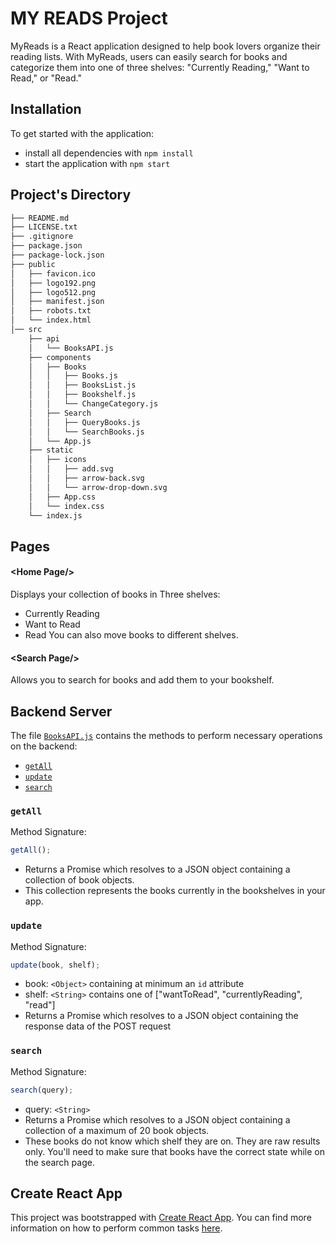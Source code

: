 
# MY READS Project

MyReads is a React application designed to help book lovers organize their reading lists. With MyReads, users can easily search for books and categorize them into one of three shelves: "Currently Reading," "Want to Read," or "Read."
## Installation

To get started with the application:

- install all dependencies with `npm install`
- start the application with `npm start`
## Project's Directory

```bash
├── README.md
├── LICENSE.txt
├── .gitignore
├── package.json
├── package-lock.json
├── public
│   ├── favicon.ico
│   ├── logo192.png
│   ├── logo512.png
│   ├── manifest.json
│   ├── robots.txt
│   └── index.html
│── src
    ├── api
    │   └── BooksAPI.js
    ├── components
    │   ├── Books
    │   │   ├── Books.js
    │   │   ├── BooksList.js
    │   │   ├── Bookshelf.js
    │   │   └── ChangeCategory.js
    │   ├── Search
    │   │   ├── QueryBooks.js
    │   │   └── SearchBooks.js
    │   └── App.js
    ├── static
    │   ├── icons
    │   │   ├── add.svg
    │   │   ├── arrow-back.svg
    │   │   └── arrow-drop-down.svg
    │   ├── App.css
    │   └── index.css
    └── index.js 
```
## Pages

#### \<Home Page\/\>

Displays your collection of books in Three shelves:
- Currently Reading
- Want to Read
- Read
You can also move books to different shelves.

#### \<Search Page\/\>

Allows you to search for books and add them to your bookshelf.
## Backend Server

The file [`BooksAPI.js`](src/BooksAPI.js) contains the methods to perform necessary operations on the backend:

- [`getAll`](#getall)
- [`update`](#update)
- [`search`](#search)

### `getAll`

Method Signature:

```js
getAll();
```

- Returns a Promise which resolves to a JSON object containing a collection of book objects.
- This collection represents the books currently in the bookshelves in your app.

### `update`

Method Signature:

```js
update(book, shelf);
```

- book: `<Object>` containing at minimum an `id` attribute
- shelf: `<String>` contains one of ["wantToRead", "currentlyReading", "read"]
- Returns a Promise which resolves to a JSON object containing the response data of the POST request

### `search`

Method Signature:

```js
search(query);
```

- query: `<String>`
- Returns a Promise which resolves to a JSON object containing a collection of a maximum of 20 book objects.
- These books do not know which shelf they are on. They are raw results only. You'll need to make sure that books have the correct state while on the search page.

## Create React App

This project was bootstrapped with [Create React App](https://github.com/facebook/create-react-app). You can find more information on how to perform common tasks [here](https://github.com/facebook/create-react-app/blob/main/packages/cra-template/template/README.md).
